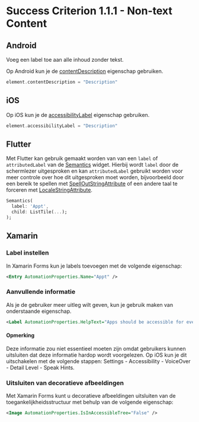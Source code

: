 # Success Criterion 1.1.1 - Non-text Content

## Android

Voeg een label toe aan alle inhoud zonder tekst.

Op Android kun je de [contentDescription](https://developer.android.com/reference/android/view/View.html#attr_android:contentDescription) eigenschap gebruiken.

```kotlin
element.contentDescription = "Description"
```

## iOS

Op iOS kun je de [accessibilityLabel](https://developer.apple.com/documentation/objectivec/nsobject/1615181-accessibilitylabel) eigenschap gebruiken.

```swift
element.accessibilityLabel = "Description"
```

## Flutter

Met Flutter kan gebruik gemaakt worden van  van een `label` of `attributedLabel`  van de [Semantics](https://api.flutter.dev/flutter/widgets/Semantics-class.html) widget. Hierbij wordt `label`  door de schermlezer uitgesproken en kan `attributedLabel` gebruikt worden voor meer controle over hoe dit uitgesproken moet worden, bijvoorbeeld door een bereik te spellen met [SpellOutStringAttribute](https://api.flutter.dev/flutter/dart-ui/SpellOutStringAttribute-class.html) of een andere taal te forceren met [LocaleStringAttribute](https://api.flutter.dev/flutter/dart-ui/LocaleStringAttribute-class.html).

```dart
Semantics(
  label: 'Appt',
  child: ListTile(...);
);
```

## Xamarin

### Label instellen

In Xamarin Forms kun je labels toevoegen met de volgende eigenschap:

```xml
<Entry AutomationProperties.Name="Appt" />
```

### Aanvullende informatie

Als je de gebruiker meer uitleg wilt geven, kun je gebruik maken van onderstaande eigenschap.

```xml
<Label AutomationProperties.HelpText="Apps should be accessible for everyone" />
```

#### Opmerking

Deze informatie zou niet essentieel moeten zijn omdat gebruikers kunnen uitsluiten dat deze informatie hardop wordt voorgelezen.
Op iOS kun je dit uitschakelen met de volgende stappen: Settings - Accessibility - VoiceOver - Detail Level - Speak Hints.

### Uitsluiten van decoratieve afbeeldingen

Met Xamarin Forms kunt u decoratieve afbeeldingen uitsluiten van de toegankelijkheidsstructuur met behulp van de volgende eigenschap:

```xml
<Image AutomationProperties.IsInAccessibleTree="False" />
```

